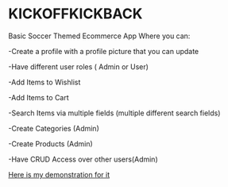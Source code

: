 <h1>KICKOFFKICKBACK</h1>

<p>Basic Soccer Themed Ecommerce App Where you can: </p>
<p>-Create a profile with a profile picture that you can update</p>
<p>-Have different user roles ( Admin or User)</p>
<p>-Add Items to Wishlist</p>
<p>-Add Items to Cart </p>
<p>-Search Items via multiple fields (multiple different search fields)</p>
<p>-Create Categories (Admin) </p>
<p>-Create Products (Admin)</p>
<p>-Have CRUD Access over other users(Admin)</p>
<p><a href="https://youtu.be/RP7l0yf9aFQ">Here is my demonstration for it<a/></p>
